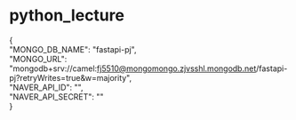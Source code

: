 # python_lecture

{  
    "MONGO_DB_NAME": "fastapi-pj",  
    "MONGO_URL": "mongodb+srv://camel:fj5510@mongomongo.zjvsshl.mongodb.net/fastapi-pj?retryWrites=true&w=majority",  
    "NAVER_API_ID": "",  
    "NAVER_API_SECRET": ""  
}  
